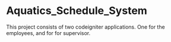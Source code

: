 # Aquatics_Schedule_System

This project consists of two codeigniter applications. One for the employees, and for for supervisor.
